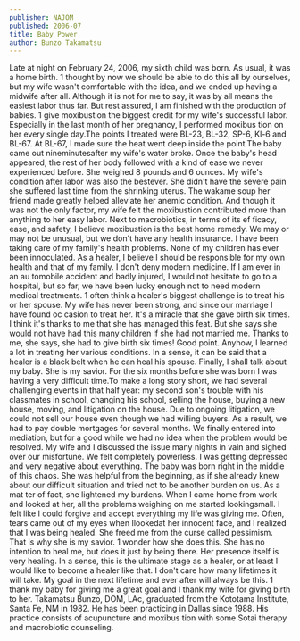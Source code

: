 ```yaml
---
publisher: NAJOM
published: 2006-07
title: Baby Power
author: Bunzo Takamatsu
---
```


Late at night on February 24, 2006, my sixth child was born. As usual, it was a home birth. 1 thought by now we should be able to do this all by ourselves, but my wife wasn't comfortable with the idea, and we ended up having a midwife after all. Although it is not for me to say, it was by all means the easiest labor thus far. But rest assured, I am finished with the production of babies. 1 give moxibustion the biggest credit for my wife's successful labor. Especially in the last month of her pregnancy, I performed moxibus tion on her every single day.The points I treated were BL-23, BL-32, SP-6, Kl-6 and BL-67. At BL-67, I made sure the heat went deep inside the point.The baby came out nineminutesafter my wife's water broke. Once the baby's head appeared, the rest of her body followed with a kind of ease we never experienced before. She weighed 8 pounds and 6 ounces. My wife's condition after labor was also the bestever. She didn't have the severe pain she suffered last time from the shrinking uterus. The wakame soup her friend made greatly helped alleviate her anemic condition. And though it was not the only factor, my wife felt the moxibustion contributed more than anything to her easy labor. Next to macrobiotics, in terms of its ef ficacy, ease, and safety, I believe moxibustion is the best home remedy. We may or may not be unusual, but we don't have any health insurance. I have been taking care of my family's health problems. None of my children has ever been innoculated. As a healer, I believe I should be responsible for my own health and that of my family. I don't deny modern medicine. If I am ever in an au tomobile accident and badly injured, I would not hesitate to go to a hospital, but so far, we have been lucky enough not to need modern medical treatments. 1 often think a healer's biggest challenge is to treat his or her spouse. My wife has never been strong, and since our marriage I have found oc casion to treat her. It's a miracle that she gave birth six times. I think it's thanks to me that she has managed this feat. But she says she would not have had this many children if she had not married me. Thanks to me, she says, she had to give birth six times! Good point. Anyhow, I learned a lot in treating her various conditions. In a sense, it can be said that a healer is a black belt when he can heal his spouse. Finally, I shall talk about my baby. She is my savior. For the six months before she was born I was having a very difficult time.To make a long story short, we had several challenging events in that half year: my second son's trouble with his classmates in school, changing his school, selling the house, buying a new house, moving, and litigation on the house. Due to ongoing litigation, we could not sell our house even though we had willing buyers. As a result, we had to pay double mortgages for several months. We finally entered into mediation, but for a good while we had no idea when the problem would be resolved. My wife and I discussed the issue many nights in vain and sighed over our misfortune. We felt completely powerless. I was getting depressed and very negative about everything. The baby was born right in the middle of this chaos. She was helpful from the beginning, as if she already knew about our difficult situation and tried not to be another burden on us. As a mat ter of fact, she lightened my burdens. When I came home from work and looked at her, all the problems weighing on me started lookingsmall. I felt like I could forgive and accept everything my life was giving me. Often, tears came out of my eyes when Ilookedat her innocent face, and I realized that I was being healed. She freed me from the curse called pessimism. That is why she is my savior. 1 wonder how she does this. She has no intention to heal me, but does it just by being there. Her presence itself is very healing. In a sense, this is the ultimate stage as a healer, or at least I would like to become a healer like that. I don't care how many lifetimes it will take. My goal in the next lifetime and ever after will always be this. 1 thank my baby for giving me a great goal and I thank my wife for giving birth to her. Takamatsu Bunzo, DOM, LAc, graduated from the Kototama Institute, Santa Fe, NM in 1982. He has been practicing in Dallas since 1988. His practice consists of acupuncture and moxibus tion with some Sotai therapy and macrobiotic counseling.
